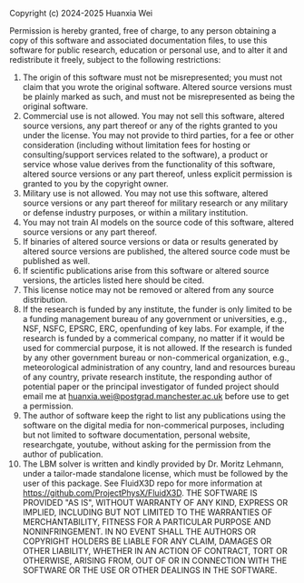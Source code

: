 Copyright (c) 2024-2025 Huanxia Wei

Permission is hereby granted, free of charge, to any person obtaining a copy of this software and associated documentation files, to use this software for public research, education or personal use, and to alter it and redistribute it freely, subject to the following restrictions:
1. The origin of this software must not be misrepresented; you must not claim that you wrote the original software. Altered source versions must be plainly marked as such, and must not be misrepresented as being the original software.
2. Commercial use is not allowed. You may not sell this software, altered source versions, any part thereof or any of the rights granted to you under the license. You may not provide to third parties, for a fee or other consideration (including without limitation fees for hosting or consulting/support services related to the software), a product or service whose value derives from the functionality of this software, altered source versions or any part thereof, unless explicit permission is granted to you by the copyright owner.
3. Military use is not allowed. You may not use this software, altered source versions or any part thereof for military research or any military or defense industry purposes, or within a military institution.
4. You may not train AI models on the source code of this software, altered source versions or any part thereof.
5. If binaries of altered source versions or data or results generated by altered source versions are published, the altered source code must be published as well.
6. If scientific publications arise from this software or altered source versions, the articles listed here should be cited.
7. This license notice may not be removed or altered from any source distribution.
8. If the research is funded by any institute, the funder is only limited to be a funding management bureau of any government or universities, e.g., NSF, NSFC, EPSRC, ERC, openfunding of key labs. For example, if the research is funded by a commerical company, no matter if it would be used for commercial purpose, it is not allowed. If the research is funded by any other government bureau or non-commerical organization, e.g., meteorological administration of any country, land and resources bureau of any country, private research institute, the responding author of potential paper or the principal investigator of funded project should email me at huanxia.wei@postgrad.manchester.ac.uk before use to get a permission.
9. The author of software keep the right to list any publications using the software on the digital media for non-commerical purposes, including but not limited to software documentation, personal website, researchgate, youtube, without asking for the permission from the author of publication.
10. The LBM solver is written and kindly provided by Dr. Moritz Lehmann, under a tailor-made standalone license, which must be followed by the user of this package. See FluidX3D repo for more information at https://github.com/ProjectPhysX/FluidX3D.
THE SOFTWARE IS PROVIDED "AS IS", WITHOUT WARRANTY OF ANY KIND, EXPRESS OR IMPLIED, INCLUDING BUT NOT LIMITED TO THE WARRANTIES OF MERCHANTABILITY, FITNESS FOR A PARTICULAR PURPOSE AND NONINFRINGEMENT. IN NO EVENT SHALL THE AUTHORS OR COPYRIGHT HOLDERS BE LIABLE FOR ANY CLAIM, DAMAGES OR OTHER LIABILITY, WHETHER IN AN ACTION OF CONTRACT, TORT OR OTHERWISE, ARISING FROM, OUT OF OR IN CONNECTION WITH THE SOFTWARE OR THE USE OR OTHER DEALINGS IN THE SOFTWARE.